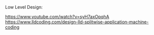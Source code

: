 Low Level Design:

https://www.youtube.com/watch?v=syH7axOpqhA
https://www.lldcoding.com/design-lld-splitwise-application-machine-coding

